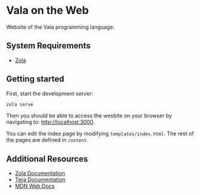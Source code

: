 # Vala on the Web

Website of the Vala programming language.

## System Requirements

- [Zola](https://www.getzola.org)

## Getting started

First, start the development server:
```sh
zola serve
```

Then you should be able to access the wesbite on your browser by navigating to: [http://localhost:3000](http://localhost:3000).

You can edit the index page by modifying `templates/index.html`. The rest of the pages are defined in `content`.

## Additional Resources

- [Zola Documentation](https://www.getzola.org/documentation/getting-started/overview/)
- [Tera Documentation](https://tera.netlify.app/)
- [MDN Web Docs](https://developer.mozilla.org)
